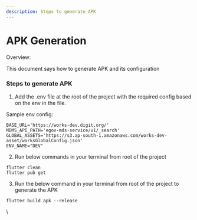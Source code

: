 ```yaml
---
description: Steps to generate APK
---
```


# APK Generation

Overview:

This document says how to generate APK and its configuration



### Steps to generate APK

1. Add the .env file at the root of the project with the required config based on the env in the file.

Sample env config:&#x20;

```
BASE_URL='https://works-dev.digit.org/'
MDMS_API_PATH='egov-mds-service/v1/_search'
GLOBAL_ASSETS='https://s3.ap-south-1.amazonaws.com/works-dev-asset/worksGlobalConfig.json'
ENV_NAME="DEV"

```

2. Run below commands  in your terminal from root of the project&#x20;



```
flutter clean
flutter pub get
```



3. Run the below command in your terminal from root of the project to generate the APK&#x20;

```
flutter build apk --release
```



\




